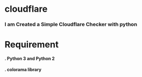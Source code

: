 # cloudflare

<h3> I am Created a Simple Cloudflare Checker with python </h3>

# Requirement
<h4>. Python 3 and Python 2</h4>
<h4>. colorama library </h4>
